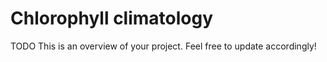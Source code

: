 # Chlorophyll climatology

TODO
This is an overview of your project. Feel free to update accordingly!
